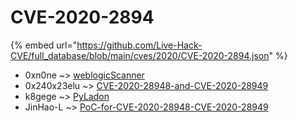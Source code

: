 # CVE-2020-2894
{% embed url="https://github.com/Live-Hack-CVE/full_database/blob/main/cves/2020/CVE-2020-2894.json" %}

* 0xn0ne ~> [weblogicScanner](https://www.alice-snow.ru/2020/database/cve-2020-2894/weblogicscanner-0xn0ne)
* 0x240x23elu ~> [CVE-2020-28948-and-CVE-2020-28949](https://www.alice-snow.ru/2020/database/cve-2020-2894/cve-2020-28948-and-cve-2020-28949-0x240x23elu)
* k8gege ~> [PyLadon](https://www.alice-snow.ru/2020/database/cve-2020-2894/pyladon-k8gege)
* JinHao-L ~> [PoC-for-CVE-2020-28948-CVE-2020-28949](https://www.alice-snow.ru/2020/database/cve-2020-2894/poc-for-cve-2020-28948-cve-2020-28949-jinhao-l)